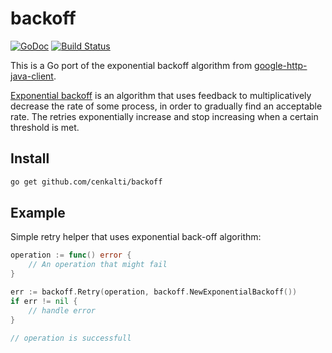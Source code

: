 # backoff

[![GoDoc](https://godoc.org/github.com/cenkalti/backoff?status.png)](https://godoc.org/github.com/cenkalti/backoff)
[![Build Status](https://travis-ci.org/cenkalti/backoff.png)](https://travis-ci.org/cenkalti/backoff)

This is a Go port of the exponential backoff algorithm from
[google-http-java-client](https://code.google.com/p/google-http-java-client/wiki/ExponentialBackoff).

[Exponential backoff](http://en.wikipedia.org/wiki/Exponential_backoff)
is an algorithm that uses feedback to multiplicatively decrease the rate of some process,
in order to gradually find an acceptable rate.
The retries exponentially increase and stop increasing when a certain threshold is met.




## Install

```bash
go get github.com/cenkalti/backoff
```

## Example

Simple retry helper that uses exponential back-off algorithm:

```go
operation := func() error {
    // An operation that might fail
}

err := backoff.Retry(operation, backoff.NewExponentialBackoff())
if err != nil {
    // handle error
}

// operation is successfull
```
